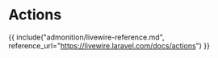 # Actions

{{ include("admonition/livewire-reference.md", reference_url="https://livewire.laravel.com/docs/actions") }}
